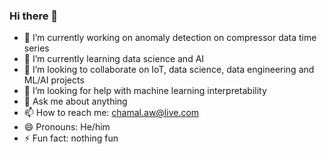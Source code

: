 ### Hi there 👋

- 🔭 I’m currently working on anomaly detection on compressor data time series
- 🌱 I’m currently learning data science and AI
- 👯 I’m looking to collaborate on IoT, data science, data engineering and ML/AI projects 
- 🤔 I’m looking for help with machine learning interpretability
- 💬 Ask me about anything
- 📫 How to reach me: chamal.aw@live.com
- 😄 Pronouns: He/him
- ⚡ Fun fact: nothing fun
